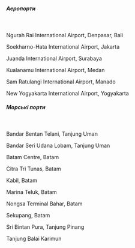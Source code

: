 ##### Аеропорти

</br>


Ngurah Rai International Airport, Denpasar, Bali

Soekharno-Hata International Airport, Jakarta

Juanda International Airport, Surabaya

Kualanamu International Airport, Medan

Sam Ratulangi International Airport, Manado

New Yogyakarta International Airport, Yogyakarta


##### Морські порти

</br>


Bandar Bentan Telani, Tanjung Uman

Bandar Seri Udana Lobam, Tanjung Uman

Batam Centre, Batam

Citra Tri Tunas, Batam

Kabil, Batam

Marina Teluk, Batam

Nongsa Terminal Bahar, Batam

Sekupang, Batam

Sri Bintan Pura, Tanjung Pinang

Tanjung Balai Karimun

